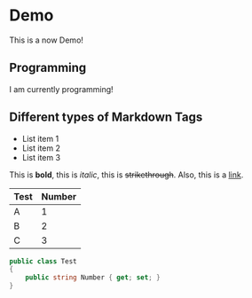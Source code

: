 # Demo
This is a now Demo!

## Programming
I am currently programming!

## Different types of Markdown Tags

 - List item 1
 - List item 2
 - List item 3

This is **bold**, this is *italic*, this is ~~strikethrough~~. Also, this is a [link](https://deelfietsnederland.nl).

| Test | Number |
|--|--|
| A | 1 |
| B | 2 |
| C | 3 |

```csharp
public class Test
{
    public string Number { get; set; }
}
```
